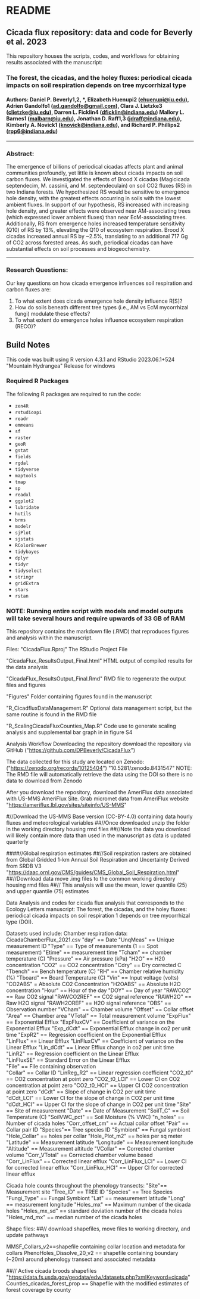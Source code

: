 # README

## Cicada flux repository: data and code for Beverly et al. 2023 

This repository houses the scripts, codes, and workflows for obtaining results associated with the manuscript: 

### The forest, the cicadas, and the holey fluxes: periodical cicada impacts on soil respiration depends on tree mycorrhizal type 

#### Authors: Daniel P. Beverly1,2, *, Elizabeth Huenupi2 (ehuenupi@iu.edu), Adrien Gandolfo1 (ad.gandolfo@gmail.com), Clara J. Lietzke3 (clietzke@iu.edu), Darren L. Ficklin4 (dficklin@indiana.edu) Mallory L. Barnes1 (malbarn@iu.edu), Jonathan D. Raff1,3 (jdraff@indiana.edu), Kimberly A. Novick1 (knovick@indiana.edu), and Richard P. Phillips2 (rpp6@indiana.edu)

---

### Abstract:

The emergence of billions of periodical cicadas affects plant and animal communities profoundly, yet little is known about cicada impacts on soil carbon fluxes. We investigated the effects of Brood X cicadas (Magicicada septendecim, M. cassinii, and M. septendeculain) on soil CO2 fluxes (RS) in two Indiana forests. We hypothesized RS would be sensitive to emergence hole density, with the greatest effects occurring in soils with the lowest ambient fluxes. In support of our hypothesis, RS increased with increasing hole density, and greater effects were observed near AM-associating trees (which expressed lower ambient fluxes) than near EcM-associating trees. Additionally, RS from emergence holes increased temperature sensitivity (Q10) of RS by 13%, elevating the Q10 of ecosystem respiration. Brood X cicadas increased annual RS by ~2.5%, translating to an additional 717 Gg of CO2 across forested areas. As such, periodical cicadas can have substantial effects on soil processes and biogeochemistry. 

---

### Research Questions: 

Our key questions on how cicada emergence influences soil respiration and carbon fluxes are:

1. To what extent does cicada emergence hole density influence R[S]?
2. How do soils beneath different tree types (i.e., AM vs EcM mycorrhizal fungi) modulate these effects?
3. To what extent do emergence holes influence ecosystem respiration (RECO)?


## Build Notes

This code was built using R version 4.3.1 and RStudio 2023.06.1+524 "Mountain Hydrangea" Release for windows

### Required R Packages

The following R packages are required to run the code:

- `zen4R`
- `rstudioapi`
- `readr`
- `emmeans`
- `sf`
- `raster`
- `geoR`
- `gstat`
- `fields`
- `rgdal`
- `tidyverse`
- `maptools`
- `tmap`
- `sp`
- `readxl`
- `ggplot2`
- `lubridate`
- `hutils`
- `brms`
- `modelr`
- `sjPlot`
- `sjstats`
- `RColorBrewer`
- `tidybayes`
- `dplyr`
- `tidyr`
- `tidyselect`
- `stringr`
- `gridExtra`
- `stars`
- `rstan`

### NOTE: Running entire script with models and model outputs will take several hours and require upwards of 33 GB of RAM


This repository contains the markdown file (.RMD) that reproduces figures and analysis within the manuscript.

Files: "CicadaFlux.Rproj"
The RStudio Project File

"CicadaFlux_ResultsOutput_Final.html" HTML output of compiled results for the data analysis

"CicadaFlux_ResultsOutput_Final.Rmd" RMD file to regenerate the output files and figures

"Figures"
Folder containing figures found in the manuscript

"R_CicadfluxDataManagement.R" Optional data management script, but the same routine is found in the RMD file

"R_ScalingCicadaFluxCounties_Map.R"
Code use to generate scaling analysis and supplemental bar graph in in figure S4

Analysis Workflow Downloading the repository download the repository via GitHub ("https://github.com/DPBeverly/CicadaFlux")

The data collected for this study are located on Zenodo: ("https://zenodo.org/records/10125404") "10.5281/zenodo.8431547" NOTE: The RMD file will automatically retrieve the data using the DOI so there is no data to download from Zenodo

After you download the repository, download the AmeriFlux data associated with US-MMS AmeriFlux Site. Grab micromet data from AmeriFlux website "https://ameriflux.lbl.gov/sites/siteinfo/US-MMS"

#//Download the US-MMS Base version (CC-BY-4.0) containing data hourly fluxes and meteorological variables ##//Once downloaded unzip the folder in the working directory housing rmd files ##//Note the data you download will likely contain more data than used in the manuscript as data is updated quarterly

####//Global respiration estimates ##//Soil respiration rasters are obtained from Global Gridded 1-km Annual Soil Respiration and Uncertainty Derived from SRDB V3 "https://daac.ornl.gov/CMS/guides/CMS_Global_Soil_Respiration.html" ##//Download data move .img files to the common working directory housing rmd files ##// This analysis will use the mean, lower quantile (25) and upper quantile (75) estimates

Data Analysis and codes for cicada flux analysis that corresponds to the Ecology Letters manuscript: The forest, the cicadas, and the holey fluxes: periodical cicada impacts on soil respiration 1 depends on tree mycorrhizal type (DOI).

Datasets used include:
Chamber respiration data: CicadaChamberFlux_2021.csv
"day" == Date
"UnqMeas"  == Unique measurement ID
"Type"  == Type of measurements (1 == Spot measurement)
"Etime"  == measurement time
"Tcham"  == chamber temperature (C)
"Pressure"  == Air pressure (kPa)
"H2O" == H20 concentration 
"CO2" == CO2 concentration
"Cdry" == Dry corrected C 
"Tbench" == Bench temperature (C)
"RH" == Chamber relative humidity (%)
"Tboard" == Board Temperature (C)
"Vin" == Input voltage (volts)
"CO2ABS" = Absolute CO2 Concentration
"H2OABS" == Absolute H2O concentration
"Hour" == Hour of the day
"DOY" == Day of year
"RAWCO2" == Raw CO2 signal
"RAWCO2REF" ==  CO2 signal reference
"RAWH2O" == Raw H2O signal
"RAWH2OREF" == H2O signal reference
"OBS" == Observation number
"VCham" == Chamber volume
"Offset" == Collar offset
"Area" == Chamber area 
"VTotal" == Total measurement volume
"ExpFlux" == Exponential Efflux
"ExpFluxCV"  == Coefficient of variance on the Exponential Efflux
"Exp_dCdt" == Exponential Efflux change in co2 per unit time
"ExpR2" == Regression coefficient on the Exponential Efflux       
"LinFlux" == Linear Efflux
"LinFluxCV" == Coefficient of variance on the Linear Efflux
"Lin_dCdt" == Linear Efflux change in co2 per unit time
"LinR2" == Regression coefficient on the Linear Efflux  
"LinFluxSE" == Standard Error on the Linear Efflux  
"File" == File containing observation            
"Collar" == Collar ID
"LinReg_R2" == Linear regression coefficient 
"CO2_t0" == CO2 concentration at point zero
"CO2_t0_LCI" == Lower CI on CO2 concentration at point zero
"CO2_t0_HCI" == Upper CI CO2 concentration at point zero
"dCdt" == Slope of change in CO2 per unit time         
"dCdt_LCI"  == Lower CI for the slope of change in CO2 per unit time
"dCdt_HCI" == Upper CI for the slope of change in CO2 per unit time
"Site" == Site of measurement 
"Date" == Date of Measurement
"SoilT_C" == Soil Temperature (C)
"SoilVWC_pct" == Soil Moisture (% VWC)
"n_holes" == Number of cicada holes
"Corr_offset_cm" == Actual collar offset
"Pair" == Collar pair ID
"Species"== Tree species ID
"Symbiont" == Fungal symbiont 
"Hole_Collar" == holes per collar
"Hole_Plot_m2" == holes per sq meter 
"Latitude"  == Measurement latitude
"Longitude" == Measurement longitude 
"Altitude"  == Measurement altitude 
"VCollar" == Corrected chamber volume
"Corr_VTotal" ==  Corrected chamber volume based    
"Corr_LinFlux" == Corrected linear efflux
"Corr_LinFlux_LCI" == Lower CI for corrected linear efflux
"Corr_LinFlux_HCI" == Upper CI for corrected linear efflux


Cicada hole counts throughout the phenology transects:
"Site"== Measurement site
"Tree_ID" == TREE ID
"Species" == Tree Species
"Fungi_Type" == Fungal Symbiont
"Lat" == measurement latitude 
"Long" == measurement longitude
"Holes_mx" == Maximum number of the cicada holes
"Holes_mx_sd" == standard deviation number of the cicada holes
"Holes_md_mx" == median number of the cicada holes
 
Shape files: 
##// download shapefiles, move files to working directory, and update pathways


MMSF_Collars_v2==shapefile containing collar location and metadata for collars
PhenoHoles_Dissolve_20_v2 == shapefile containing boundary (~20m) around phenology transect and associated metadata

##// Active cicada broods shapefiles "https://data.fs.usda.gov/geodata/edw/datasets.php?xmlKeyword=cicada" 
Counties_cicadas_forest_prop == Shapeflie with the modified estimates of forest coverage by county
